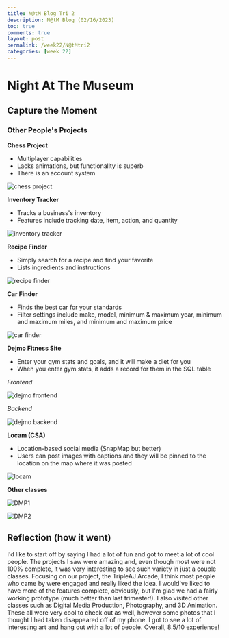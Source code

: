 ```yaml
---
title: N@tM Blog Tri 2
description: N@tM Blog (02/16/2023)
toc: true
comments: true
layout: post
permalink: /week22/N@tMtri2
categories: [week 22]
---
```


# Night At The Museum
## Capture the Moment

### Other People's Projects

**Chess Project**

- Multiplayer capabilities
- Lacks animations, but functionality is superb
- There is an account system

![chess project]({{site.baseurl}}/images/chess.jpg)

**Inventory Tracker**

- Tracks a business's inventory
- Features include tracking date, item, action, and quantity

![inventory tracker]({{site.baseurl}}/images/inventory.jpg)

**Recipe Finder**

- Simply search for a recipe and find your favorite
- Lists ingredients and instructions

![recipe finder]({{site.baseurl}}/images/recipefinder.jpg)

**Car Finder**

- Finds the best car for your standards
- Filter settings include make, model, minimum & maximum year, minimum and maximum miles, and minimum and maximum price

![car finder]({{site.baseurl}}/images/carfinder.jpg)

**Dejmo Fitness Site**

- Enter your gym stats and goals, and it will make a diet for you
- When you enter gym stats, it adds a record for them in the SQL table 

*Frontend*

![dejmo frontend]({{site.baseurl}}/images/dejmofitnessFE.jpg)

*Backend*

![dejmo backend]({{site.baseurl}}/images/dejmofitnessBE.jpg)

**Locam (CSA)**

- Location-based social media (SnapMap but better)
- Users can post images with captions and they will be pinned to the location on the map where it was posted

![locam]({{site.baseurl}}/images/locam.jpg)

**Other classes**

![DMP1]({{site.baseurl}}/images/DMP1.jpg)

![DMP2]({{site.baseurl}}/images/DMP2.jpg)



## Reflection (how it went)

I'd like to start off by saying I had a lot of fun and got to meet a lot of cool people. The projects I saw were amazing and, even though most were not 100% complete, it was very interesting to see such variety in just a couple classes. Focusing on our project, the TripleAJ Arcade, I think most people who came by were engaged and really liked the idea. I would've liked to have more of the features complete, obviously, but I'm glad we had a fairly working prototype (much better than last trimester!). I also visited other classes such as Digital Media Production, Photography, and 3D Animation. These all were very cool to check out as well, however some photos that I thought I had taken disappeared off of my phone. I got to see a lot of interesting art and hang out with a lot of people. Overall, 8.5/10 experience!